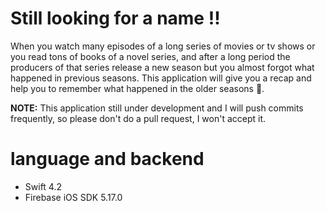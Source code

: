 # Still looking for a name !!
When you watch many episodes of a long series of movies or tv shows or you read tons of books of a novel series, and after a long period the producers of that series release a new season but you almost forgot what happened in previous seasons. This application will give you a recap and help you to remember what happened in the older seasons 🌟.

**NOTE:**
This application still under development and I will push commits frequently, so please don't do a pull request, I won't accept it.


# language and backend
- Swift 4.2
- Firebase iOS SDK 5.17.0
